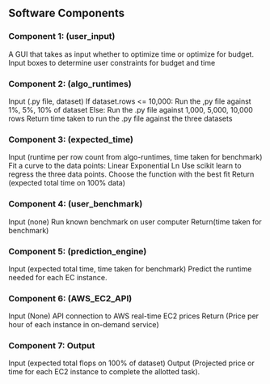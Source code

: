 ## Software Components

### Component 1: (user_input)
A GUI that takes as input whether to optimize time or optimize for budget.
Input boxes to determine user constraints for budget and time

### Component 2: (algo_runtimes)
Input (.py file, dataset)
If dataset.rows <= 10,000:
Run the ,py file against 1%, 5%, 10% of dataset
Else:
Run the .py file against 1,000, 5,000, 10,000 rows
Return time taken to run the .py file against the three datasets

### Component 3: (expected_time)
Input (runtime per row count from algo-runtimes, time taken for benchmark)
	Fit a curve to the data points:
Linear
Exponential
Ln
	Use scikit learn to regress the three data points.
Choose the function with the best fit
	Return (expected total time on 100% data)
  
### Component 4: (user_benchmark)
Input (none)
	Run known benchmark on user computer
	Return(time taken for benchmark)
  
### Component 5: (prediction_engine)
Input (expected total time, time taken for benchmark)
  Predict the runtime needed for each EC instance.

### Component 6: (AWS_EC2_API)
Input (None)
API connection to AWS real-time EC2 prices
Return (Price per hour of each instance in on-demand service)

### Component 7: Output
Input (expected total flops on 100% of dataset)
Output (Projected price or time for each EC2 instance to complete the allotted task).
